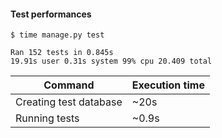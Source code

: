 #### Test performances

```text
$ time manage.py test

Ran 152 tests in 0.845s
19.91s user 0.31s system 99% cpu 20.409 total
```

<small>

| Command | Execution time |
|-|-|
| Creating test database | ~20s |
| Running tests | ~0.9s |

</small>


<aside class="notes">
</aside>
